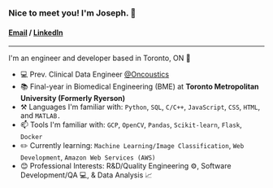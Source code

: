 ### Nice to meet you! I'm Joseph. 👋

#### [Email](mailto:josephslee31@gmail.com) / [LinkedIn](https://www.linkedin.com/in/leejjoseph/)

---

I'm an engineer and developer based in Toronto, ON 🍁
- 💻 Prev. Clinical Data Engineer [@Oncoustics](https://www.oncoustics.com/)
- 📚 Final-year in Biomedical Engineering (BME) at **Toronto Metropolitan University (Formerly Ryerson)** 
- ⚒️ Languages I'm familiar with: `Python`, `SQL`, `C/C++`, `JavaScript`, `CSS`, `HTML`, and `MATLAB.`
- 📫 Tools I'm familiar with: `GCP`, `OpenCV`, `Pandas`, `Scikit-learn`, `Flask`, `Docker`
- ✏️ Currently learning: `Machine Learning/Image Classification`, `Web Development`, `Amazon Web Services (AWS)`
- 😊 Professional Interests: R&D/Quality Engineering ⚙️, Software Development/QA 💻, & Data Analysis 📈
